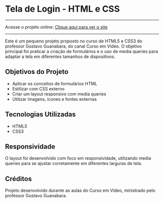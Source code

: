 # Tela de Login - HTML e CSS

---

Acesse o projeto online: [Clique aqui para ver o site](https://ghenriqf.github.io/projeto-login/)

---

Este é um pequeno projeto proposto no curso de HTML5 e CSS3 do professor Gustavo Guanabara, do canal Curso em Vídeo. O objetivo principal foi praticar a criação de formulários e o uso de media queries para adaptar a tela em diferentes tamanhos de dispositivos.

## Objetivos do Projeto

- Aplicar os conceitos de formulários HTML
- Estilizar com CSS externo
- Criar um layout responsivo com media queries
- Utilizar imagens, ícones e fontes externas

## Tecnologias Utilizadas

- HTML5
- CSS3

## Responsividade

O layout foi desenvolvido com foco em responsividade, utilizando media queries para se ajustar corretamente em diferentes larguras de tela.

## Créditos

Projeto desenvolvido durante as aulas do Curso em Vídeo, ministrado pelo professor Gustavo Guanabara.
